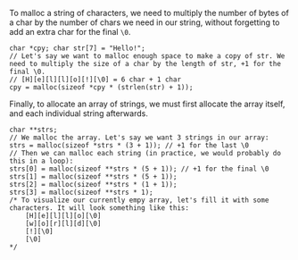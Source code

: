  To malloc a string of characters, we need to multiply the number of bytes of a char by the number of chars we need in our string, without forgetting to add an extra char for the final `\0`.
```
char *cpy; char str[7] = "Hello!"; 
// Let's say we want to malloc enough space to make a copy of str. We need to multiply the size of a char by the length of str, +1 for the final \0. 
// [H][e][l][l][o][!][\0] = 6 char + 1 char 
cpy = malloc(sizeof *cpy * (strlen(str) + 1));
```
Finally, to allocate an array of strings, we must first allocate the array itself, and each individual string afterwards.
```
char **strs; 
// We malloc the array. Let's say we want 3 strings in our array: 
strs = malloc(sizeof *strs * (3 + 1)); // +1 for the last \0 
// Then we can malloc each string (in practice, we would probably do this in a loop): 
strs[0] = malloc(sizeof **strs * (5 + 1)); // +1 for the final \0 
strs[1] = malloc(sizeof **strs * (5 + 1)); 
strs[2] = malloc(sizeof **strs * (1 + 1)); 
strs[3] = malloc(sizeof **strs * 1); 
/* To visualize our currently empy array, let's fill it with some characters. It will look something like this: 
	[H][e][l][l][o][\0] 
	[w][o][r][l][d][\0] 
	[!][\0] 
	[\0] 
*/
```
